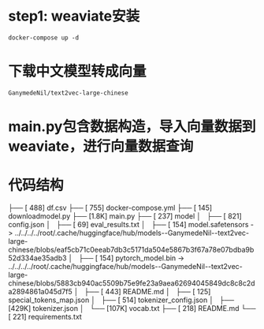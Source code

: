# step1: weaviate安装
```
docker-compose up -d
```

# 下载中文模型转成向量
```
GanymedeNil/text2vec-large-chinese
```

# main.py包含数据构造，导入向量数据到weaviate，进行向量数据查询

# 代码结构
├── [ 488]  df.csv
├── [ 755]  docker-compose.yml
├── [ 145]  downloadmodel.py
├── [1.8K]  main.py
├── [ 237]  model
│   ├── [ 821]  config.json
│   ├── [  69]  eval_results.txt
│   ├── [ 154]  model.safetensors -> ../../../../root/.cache/huggingface/hub/models--GanymedeNil--text2vec-large-chinese/blobs/eaf5cb71c0eeab7db3c5171da504e5867b3f67a78e07bdba9b52d334ae35adb3
│   ├── [ 154]  pytorch_model.bin -> ../../../../root/.cache/huggingface/hub/models--GanymedeNil--text2vec-large-chinese/blobs/5883cb940ac5509b75e9fe23a9aea62694045849dc8c8c2da2894861a045d7f5
│   ├── [ 443]  README.md
│   ├── [ 125]  special_tokens_map.json
│   ├── [ 514]  tokenizer_config.json
│   ├── [429K]  tokenizer.json
│   └── [107K]  vocab.txt
├── [ 218]  README.md
└── [ 221]  requirements.txt
